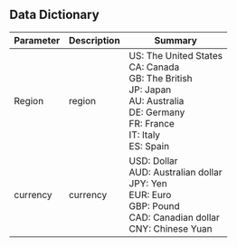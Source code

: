## Data Dictionary


Parameter | Description | Summary|
---------|----------|---------|
| Region | region |US: The United States<br>CA: Canada<br>GB: The British<br>JP: Japan<br>AU: Australia<br>DE: Germany<br>FR: France<br>IT: Italy<br>ES: Spain|
| currency|currency|USD: Dollar <br>AUD: Australian dollar<br> JPY: Yen <br>EUR: Euro <br>GBP: Pound <br>CAD: Canadian dollar<br> CNY: Chinese Yuan |